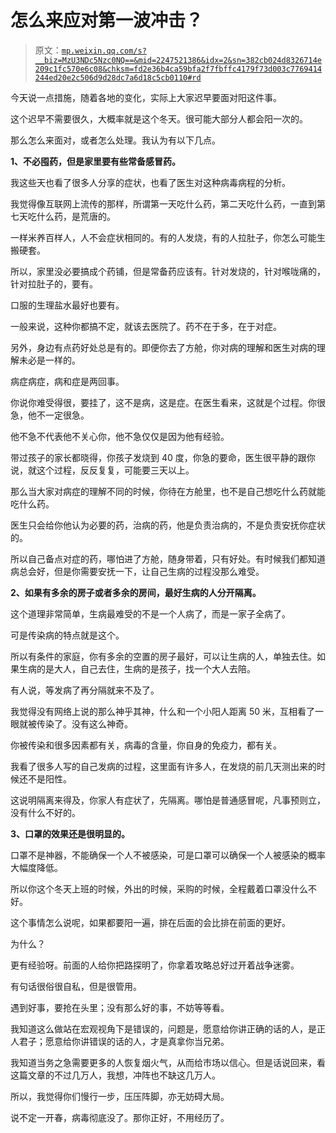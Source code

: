 # 怎么来应对第一波冲击？

> 原文：[`mp.weixin.qq.com/s?__biz=MzU3NDc5Nzc0NQ==&mid=2247521386&idx=2&sn=382cb024d8326714e209c1fc570e6c08&chksm=fd2e36b4ca59bfa2f7fbffc4179f73d003c7769414244ed20e2c506d9d28dc7a6d18c5cb0110#rd`](http://mp.weixin.qq.com/s?__biz=MzU3NDc5Nzc0NQ==&mid=2247521386&idx=2&sn=382cb024d8326714e209c1fc570e6c08&chksm=fd2e36b4ca59bfa2f7fbffc4179f73d003c7769414244ed20e2c506d9d28dc7a6d18c5cb0110#rd)

今天说一点措施，随着各地的变化，实际上大家迟早要面对阳这件事。

这个迟早不需要很久，大概率就是这个冬天。很可能大部分人都会阳一次的。

那么怎么来面对，或者怎么处理。我认为有以下几点。

**1、不必囤药，但是家里要有些常备感冒药。**

我这些天也看了很多人分享的症状，也看了医生对这种病毒病程的分析。

我觉得像互联网上流传的那样，所谓第一天吃什么药，第二天吃什么药，一直到第七天吃什么药，是荒唐的。

一样米养百样人，人不会症状相同的。有的人发烧，有的人拉肚子，你怎么可能生搬硬套。

所以，家里没必要搞成个药铺，但是常备药应该有。针对发烧的，针对喉咙痛的，针对拉肚子的，要有。

口服的生理盐水最好也要有。

一般来说，这种你都搞不定，就该去医院了。药不在于多，在于对症。

另外，身边有点药好处总是有的。即便你去了方舱，你对病的理解和医生对病的理解未必是一样的。

病症病症，病和症是两回事。

你说你难受得很，要挂了，这不是病，这是症。在医生看来，这就是个过程。你很急，他不一定很急。

他不急不代表他不关心你，他不急仅仅是因为他有经验。

带过孩子的家长都晓得，你孩子发烧到 40 度，你急的要命，医生很平静的跟你说，就这个过程，反反复复，可能要三天以上。

那么当大家对病症的理解不同的时候，你待在方舱里，也不是自己想吃什么药就能吃什么药。

医生只会给你他认为必要的药，治病的药，他是负责治病的，不是负责安抚你症状的。

所以自己备点对症的药，哪怕进了方舱，随身带着，只有好处。有时候我们都知道病总会好，但是你需要安抚一下，让自己生病的过程没那么难受。

**2、如果有多余的房子或者多余的房间，最好生病的人分开隔离。**

这个道理非常简单，生病最难受的不是一个人病了，而是一家子全病了。

可是传染病的特点就是这个。

所以有条件的家庭，你有多余的空置的房子最好，可以让生病的人，单独去住。如果生病的是大人，自己去住，生病的是孩子，找一个大人去陪。

有人说，等发病了再分隔就来不及了。

我觉得没有网络上说的那么神乎其神，什么和一个小阳人距离 50 米，互相看了一眼就被传染了。没有这么神奇。

你被传染和很多因素都有关，病毒的含量，你自身的免疫力，都有关。

我看了很多人写的自己发病的过程，这里面有许多人，在发烧的前几天测出来的时候还不是阳性。

这说明隔离来得及，你家人有症状了，先隔离。哪怕是普通感冒呢，凡事预则立，没有什么不好的。

**3、口罩的效果还是很明显的。**

口罩不是神器，不能确保一个人不被感染，可是口罩可以确保一个人被感染的概率大幅度降低。

所以你这个冬天上班的时候，外出的时候，采购的时候，全程戴着口罩没什么不好。

这个事情怎么说呢，如果都要阳一遍，排在后面的会比排在前面的更好。

为什么？

更有经验呀。前面的人给你把路探明了，你拿着攻略总好过开着战争迷雾。

有句话很俗很自私，但是很管用。

遇到好事，要抢在头里；没有那么好的事，不妨等等看。

我知道这么做站在宏观视角下是错误的，问题是，愿意给你讲正确的话的人，是正人君子；愿意给你讲错误的话的人，才是真拿你当兄弟。

我知道当务之急需要更多的人恢复烟火气，从而给市场以信心。但是话说回来，看这篇文章的不过几万人，我想，冲阵也不缺这几万人。

所以，我觉得你们慢行一步，压压阵脚，亦无妨碍大局。

说不定一开春，病毒彻底没了。那你正好，不用经历了。